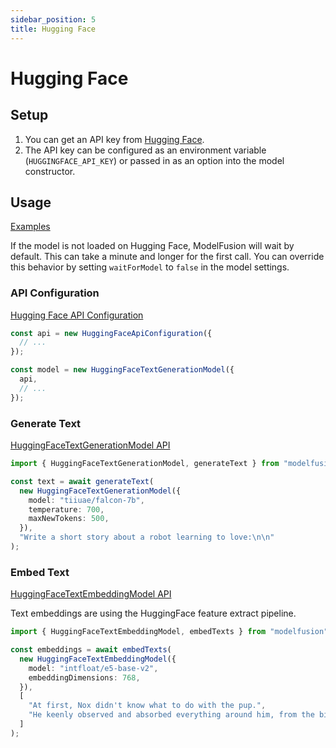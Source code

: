 ```yaml
---
sidebar_position: 5
title: Hugging Face
---
```


# Hugging Face

## Setup

1. You can get an API key from [Hugging Face](https://huggingface.co/).
1. The API key can be configured as an environment variable (`HUGGINGFACE_API_KEY`) or passed in as an option into the model constructor.

## Usage

[Examples](https://github.com/lgrammel/modelfusion/tree/main/examples/basic/src/model-provider/huggingface)

If the model is not loaded on Hugging Face, ModelFusion will wait by default.
This can take a minute and longer for the first call.
You can override this behavior by setting `waitForModel` to `false` in the model settings.

### API Configuration

[Hugging Face API Configuration](/api/classes/HuggingFaceApiConfiguration)

```ts
const api = new HuggingFaceApiConfiguration({
  // ...
});

const model = new HuggingFaceTextGenerationModel({
  api,
  // ...
});
```

### Generate Text

[HuggingFaceTextGenerationModel API](/api/classes/HuggingFaceTextGenerationModel)

```ts
import { HuggingFaceTextGenerationModel, generateText } from "modelfusion";

const text = await generateText(
  new HuggingFaceTextGenerationModel({
    model: "tiiuae/falcon-7b",
    temperature: 700,
    maxNewTokens: 500,
  }),
  "Write a short story about a robot learning to love:\n\n"
);
```

### Embed Text

[HuggingFaceTextEmbeddingModel API](/api/classes/HuggingFaceTextEmbeddingModel)

Text embeddings are using the HuggingFace feature extract pipeline.

```ts
import { HuggingFaceTextEmbeddingModel, embedTexts } from "modelfusion";

const embeddings = await embedTexts(
  new HuggingFaceTextEmbeddingModel({
    model: "intfloat/e5-base-v2",
    embeddingDimensions: 768,
  }),
  [
    "At first, Nox didn't know what to do with the pup.",
    "He keenly observed and absorbed everything around him, from the birds in the sky to the trees in the forest.",
  ]
);
```
